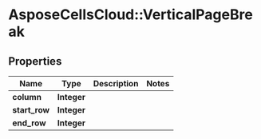 # AsposeCellsCloud::VerticalPageBreak

## Properties
Name | Type | Description | Notes
------------ | ------------- | ------------- | -------------
**column** | **Integer** |  | 
**start_row** | **Integer** |  | 
**end_row** | **Integer** |  | 


